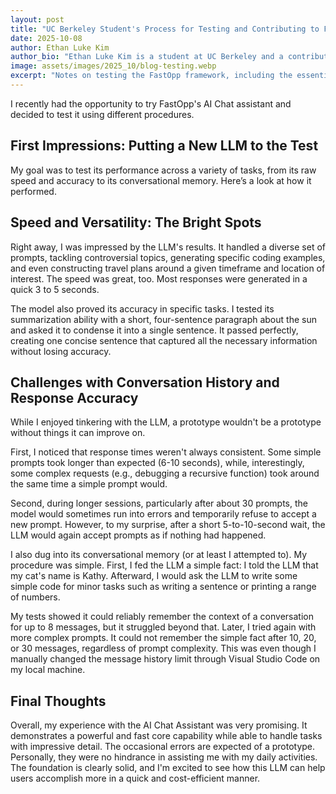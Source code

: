 ```yaml
---
layout: post
title: "UC Berkeley Student's Process for Testing and Contributing to FastOpp"
date: 2025-10-08
author: Ethan Luke Kim
author_bio: "Ethan Luke Kim is a student at UC Berkeley and a contributor to the FastOpp project."
image: assets/images/2025_10/blog-testing.webp
excerpt: "Notes on testing the FastOpp framework, including the essential git commands for contributing."
---
```


I recently had the opportunity to try FastOpp's AI Chat assistant
and decided to test it using different procedures.

## First Impressions: Putting a New LLM to the Test

My goal was to test its performance across a variety of tasks, from its raw speed and accuracy to its conversational memory. Here’s a look at how it performed.

## Speed and Versatility: The Bright Spots

Right away, I was impressed by the LLM's results. It handled a diverse set of prompts, tackling controversial topics, generating specific coding examples, and even constructing travel plans around a given timeframe and location of interest. The speed was great, too. Most responses were generated in a quick 3 to 5 seconds.

The model also proved its accuracy in specific tasks. I tested its summarization ability with a short, four-sentence paragraph about the sun and asked it to condense it into a single sentence. It passed perfectly, creating one concise sentence that captured all the necessary information without losing accuracy.

## Challenges with Conversation History and Response Accuracy

While I enjoyed tinkering with the LLM, a prototype wouldn't be a prototype without things it can improve on.

First, I noticed that response times weren't always consistent. Some simple prompts took longer than expected (6-10 seconds), while, interestingly, some complex requests (e.g., debugging a recursive function) took around the same time a simple prompt would.

Second, during longer sessions, particularly after about 30 prompts, the model would sometimes run into errors and temporarily refuse to accept a new prompt. However, to my surprise, after a short 5-to-10-second wait, the LLM would again accept prompts as if nothing had happened.

I also dug into its conversational memory (or at least I attempted to). My procedure was simple. First, I fed the LLM a simple fact: I told the LLM that my cat's name is Kathy. Afterward, I would ask the LLM to write some simple code for minor tasks such as writing a sentence or printing a range of numbers.

My tests showed it could reliably remember the context of a conversation for up to 8 messages, but it struggled beyond that. Later, I tried again with more complex prompts. It could not remember the simple fact after 10, 20, or 30 messages, regardless of prompt complexity. This was even though I manually changed the message history limit through Visual Studio Code on my local machine.

## Final Thoughts

Overall, my experience with the AI Chat Assistant was very promising. It demonstrates a powerful and fast core capability while able to handle tasks with impressive detail. The occasional errors are expected of a prototype. Personally, they were no hindrance in assisting me with my daily activities. The foundation is clearly solid, and I'm excited to see how this LLM can help users accomplish more in a quick and cost-efficient manner.
